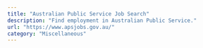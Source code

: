```yaml
---
title: "Australian Public Service Job Search"
description: "Find employment in Australian Public Service."
url: "https://www.apsjobs.gov.au/"
category: "Miscellaneous"
---
```

